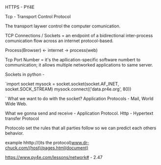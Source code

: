 HTTPS - PY4E

Tcp - Transport Control Protocol

The transport laywer control the computer comunication.

TCP Connections / Sockets = an endpoint of a bidirectional inter-process comunication flow across an internet protocol-based.

Process(Browser) <- internet -> process(web)

Tcp Port Number = it's the apllication-specific software numbert to communication; it allows multiple networked applications to same server.

Sockets in python -

`import socket mysock = socket.socket(socket.AF_INET, socket.SOCK_STREAM) mysock.connect(('data.pr4e.org', 80))

`
What we want to do with the socket?
Application Protocols - Mail, World Wide Web.

What we gonna send and receive - Application Protocol.
Http - Hypertext transfer Protocol

Protocolo set the rules that all parties follow so we can predict each others behavior.

example hhttp://(its the protocol)www.dr-chuck.com/(host)/pages.html(document)

https://www.py4e.com/lessons/network# - 2.47
